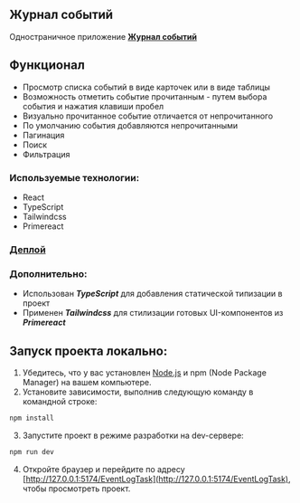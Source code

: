 ## Журнал событий

Одностраничное приложение [**Журнал событий**](https://vakulina.github.io/EventLogTask/)

## Функционал

- Просмотр списка событий в виде карточек или в виде таблицы
- Возможность отметить событие прочитанным - путем выбора события и нажатия клавиши
  пробел
- Визуально прочитанное событие отличается от непрочитанного
- По умолчанию события добавляются непрочитанными
- Пагинация
- Поиск
- Фильтрация

### Используемые технологии:

- React
- TypeScript
- Tailwindcss
- Primereact

### [Деплой](https://vakulina.github.io/EventLogTask/)

### Дополнительно:

- Использован **_TypeScript_** для добавления статической типизации в проект
- Применен **_Tailwindcss_** для стилизации готовых UI-компонентов из **_Primereact_**

## Запуск проекта локально:

1. Убедитесь, что у вас установлен [Node.js](https://nodejs.org) и npm (Node Package Manager) на вашем компьютере.
2. Установите зависимости, выполнив следующую команду в командной строке:

```bash
npm install
```

3. Запустите проект в режиме разработки на dev-сервере:

```bash
npm run dev
```

4. Откройте браузер и перейдите по адресу [http://127.0.0.1:5174/EventLogTask](http://127.0.0.1:5174/EventLogTask), чтобы просмотреть проект.
